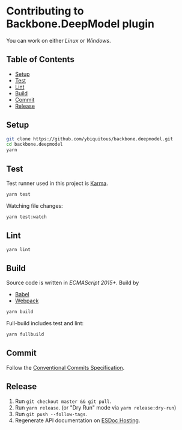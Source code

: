 # Contributing to Backbone.DeepModel plugin

You can work on either *Linux* or *Windows*.

## Table of Contents

- [Setup](#setup)
- [Test](#test)
- [Lint](#lint)
- [Build](#build)
- [Commit](#commit)
- [Release](#release)

## Setup

```sh
git clone https://github.com/ybiquitous/backbone.deepmodel.git
cd backbone.deepmodel
yarn
```

## Test

Test runner used in this project is [Karma](https://karma-runner.github.io/).

```sh
yarn test
```

Watching file changes:

```sh
yarn test:watch
```

## Lint

```sh
yarn lint
```

## Build

Source code is written in *ECMAScript 2015+*. Build by

- [Babel](https://babeljs.io/)
- [Webpack](https://webpack.github.io/)

```sh
yarn build
```

Full-build includes test and lint:

```sh
yarn fullbuild
```

## Commit

Follow the [Conventional Commits Specification](https://conventionalcommits.org/).

## Release

1. Run `git checkout master && git pull`.
1. Run `yarn release`. (or "Dry Run" mode via `yarn release:dry-run`)
1. Run `git push --follow-tags`.
1. Regenerate API documentation on [ESDoc Hosting](https://doc.esdoc.org/).
